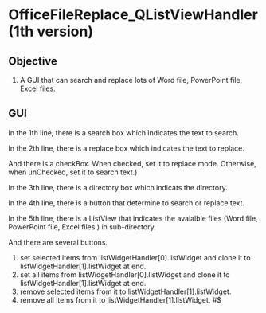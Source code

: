 # OfficeFileReplace_QListViewHandler (1th version)
## Objective
1. A GUI that can search and replace lots of Word file, PowerPoint file, Excel files.

## GUI
In the 1th line, there is a search box which indicates the text to search.

In the 2th line, there is a replace box which indicates the text to replace.

And there is a checkBox. When checked, set it to replace mode. Otherwise, when unChecked, set it to search text.)

In the 3th line, there is a directory box which indicats the directory.

In the 4th line, there is a button that determine to search or replace text.

In the 5th line, there is a ListView that indicates the avaialble files  (Word file, PowerPoint file, Excel files ) in sub-directory.

And there are several buttons.

1. set selected items from listWidgetHandler[0].listWidget and clone it to listWidgetHandler[1].listWidget at end.
2. set all items from listWidgetHandler[0].listWidget and clone it to listWidgetHandler[1].listWidget at end.
3. remove selected items from it to listWidgetHandler[1].listWidget.
4. remove all items from it to listWidgetHandler[1].listWidget.
#$

